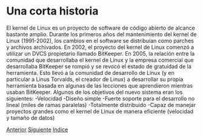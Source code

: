 # Una corta historia
El kernel de Linux es un proyecto de software de código abierto de alcance bastante amplio. Durante los primeros años del mantenimiento del kernel de Linux (1991-2002), los cambios en el software se distribuían como parches y archivos archivados. En 2002, el proyecto del kernel de Linux comenzó a utilizar un DVCS propietario llamado BitKeeper.
En 2005, la relación entre la comunidad que desarrollaba el kernel de Linux y la empresa comercial que desarrollaba BitKeeper se rompió y se revocó el estado de gratuidad de la herramienta. Esto llevó a la comunidad de desarrollo de Linux (y en particular a Linus Torvalds, el creador de Linux) a desarrollar su propia herramienta basada en algunas de las lecciones que aprendieron mientras usaban BitKeeper. Algunos de los objetivos del nuevo sistema eran los siguientes:
-Velocidad
-Diseño simple
-Fuerte soporte para el desarrollo no lineal (miles de ramas paralelas)
-Totalmente distribuido
-Capaz de manejar proyectos grandes como el kernel de Linux de manera eficiente (velocidad y tamaño de datos)

[Anterior](Ch1.1.md)
[Siguiente](Ch1.3.md)
[Indice](README.md)